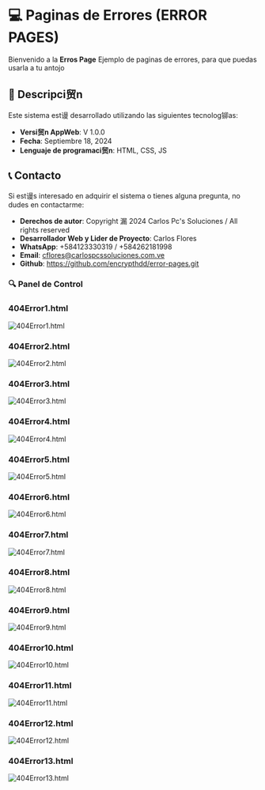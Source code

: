 # 💻 Paginas de Errores (ERROR PAGES)

Bienvenido a la **Erros Page** Ejemplo de paginas de errores, para que puedas usarla a tu antojo

## 🌟 Descripci贸n

Este sistema est谩 desarrollado utilizando las siguientes tecnolog铆as:
- **Versi贸n AppWeb**: V 1.0.0
- **Fecha**: Septiembre 18, 2024
- **Lenguaje de programaci贸n**: HTML, CSS, JS

## 📞  Contacto

Si est谩s interesado en adquirir el sistema o tienes alguna pregunta, no dudes en contactarme:

- **Derechos de autor**: Copyright 漏 2024 Carlos Pc's Soluciones / All rights reserved
- **Desarrollador Web y Lider de Proyecto**: Carlos Flores
- **WhatsApp**: +584123330319 / +584262181998
- **Email**: cflores@carlospcssoluciones.com.ve
- **Github**: https://github.com/encrypthdd/error-pages.git

### 🔍 Panel de Control

### 404Error1.html
![404Error1.html](images/1.png)
### 404Error2.html
![404Error2.html](images/2.png)
### 404Error3.html
![404Error3.html](images/3.png)
### 404Error4.html
![404Error4.html](images/4.png)
### 404Error5.html
![404Error5.html](images/5.png)
### 404Error6.html
![404Error6.html](images/6.png)
### 404Error7.html
![404Error7.html](images/7.png)
### 404Error8.html
![404Error8.html](images/8.png)
### 404Error9.html
![404Error9.html](images/9.png)
### 404Error10.html
![404Error10.html](images/10.png)
### 404Error11.html
![404Error11.html](images/11.png)
### 404Error12.html
![404Error12.html](images/12.png)
### 404Error13.html
![404Error13.html](images/13.png)
